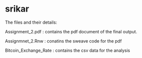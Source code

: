 srikar
======
The files and their details:

Assignment_2.pdf : contains the pdf document of the final output.

Assignmnet_2.Rnw : conatins the sweave code for the pdf

Bitcoin_Exchange_Rate : contains the csv data for the analysis
